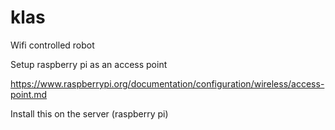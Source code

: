 # klas
Wifi controlled robot

Setup raspberry pi as an access point

https://www.raspberrypi.org/documentation/configuration/wireless/access-point.md

Install this on the server (raspberry pi)

